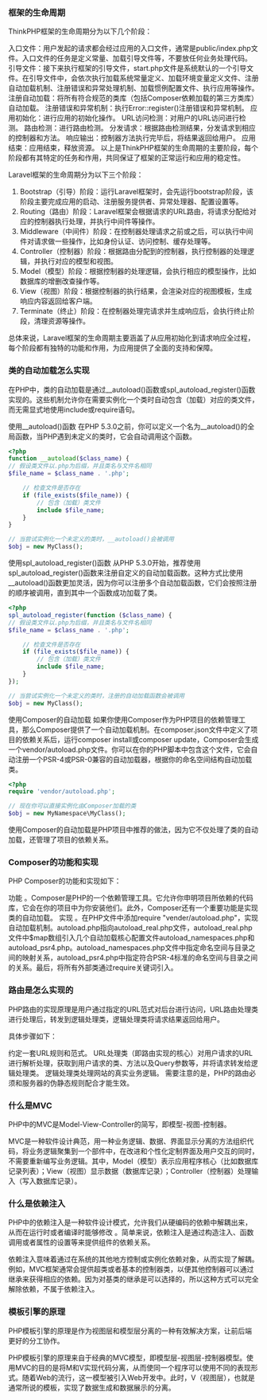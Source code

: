 
### 框架的生命周期
ThinkPHP框架的生命周期分为以下几个阶段：

入口文件：用户发起的请求都会经过应用的入口文件，通常是public/index.php文件。入口文件的任务是定义常量、加载引导文件等，不要放任何业务处理代码。
引导文件：接下来执行框架的引导文件，start.php文件是系统默认的一个引导文件。在引导文件中，会依次执行加载系统常量定义、加载环境变量定义文件、注册自动加载机制、注册错误和异常处理机制、加载惯例配置文件、执行应用等操作。
注册自动加载：将所有符合规范的类库（包括Composer依赖加载的第三方类库）自动加载。
注册错误和异常机制：执行Error::register()注册错误和异常机制。
应用初始化：进行应用的初始化操作。
URL访问检测：对用户的URL访问进行检测。
路由检测：进行路由检测。
分发请求：根据路由检测结果，分发请求到相应的控制器和方法。
响应输出：控制器方法执行完毕后，将结果返回给用户。
应用结束：应用结束，释放资源。
以上是ThinkPHP框架的生命周期的主要阶段，每个阶段都有其特定的任务和作用，共同保证了框架的正常运行和应用的稳定性。

Laravel框架的生命周期分为以下三个阶段：

1. Bootstrap（引导）阶段：运行Laravel框架时，会先运行bootstrap阶段，该阶段主要完成应用的启动、注册服务提供者、异常处理器、配置设置等。
2. Routing（路由）阶段：Laravel框架会根据请求的URL路由，将请求分配给对应的控制器执行处理，并执行中间件等操作。
3. Middleware（中间件）阶段：在控制器处理请求之前或之后，可以执行中间件对请求做一些操作，比如身份认证、访问控制、缓存处理等。
4. Controller（控制器）阶段：根据路由分配到的控制器，执行控制器的处理逻辑，并执行对应的模型和视图。
5. Model（模型）阶段：根据控制器的处理逻辑，会执行相应的模型操作，比如数据库的增删改查操作等。
6. View（视图）阶段：根据控制器的执行结果，会渲染对应的视图模板，生成响应内容返回给客户端。
7. Terminate（终止）阶段：在控制器处理完请求并生成响应后，会执行终止阶段，清理资源等操作。

总体来说，Laravel框架的生命周期主要涵盖了从应用初始化到请求响应全过程，每个阶段都有独特的功能和作用，为应用提供了全面的支持和保障。


### 类的自动加载怎么实现

在PHP中，类的自动加载是通过__autoload()函数或spl_autoload_register()函数实现的。这些机制允许你在需要实例化一个类时自动包含（加载）对应的类文件，而无需显式地使用include或require语句。

使用__autoload()函数
在PHP 5.3.0之前，你可以定义一个名为__autoload()的全局函数，当PHP遇到未定义的类时，它会自动调用这个函数。

```php
<?php
function __autoload($class_name) {
// 假设类文件以.php为后缀，并且类名与文件名相同
$file_name = $class_name . '.php';

    // 检查文件是否存在
    if (file_exists($file_name)) {
        // 包含（加载）类文件
        include $file_name;
    }
}

// 当尝试实例化一个未定义的类时，__autoload()会被调用
$obj = new MyClass();
```

使用spl_autoload_register()函数
从PHP 5.3.0开始，推荐使用spl_autoload_register()函数来注册自定义的自动加载函数。这种方式比使用__autoload()函数更加灵活，因为你可以注册多个自动加载函数，它们会按照注册的顺序被调用，直到其中一个函数成功加载了类。


```php
<?php
spl_autoload_register(function ($class_name) {
// 假设类文件以.php为后缀，并且类名与文件名相同
$file_name = $class_name . '.php';

    // 检查文件是否存在
    if (file_exists($file_name)) {
        // 包含（加载）类文件
        include $file_name;
    }
});

// 当尝试实例化一个未定义的类时，注册的自动加载函数会被调用
$obj = new MyClass();
```

使用Composer的自动加载
如果你使用Composer作为PHP项目的依赖管理工具，那么Composer提供了一个自动加载机制。在composer.json文件中定义了项目的依赖关系后，运行composer install或composer update，Composer会生成一个vendor/autoload.php文件。你可以在你的PHP脚本中包含这个文件，它会自动注册一个PSR-4或PSR-0兼容的自动加载器，根据你的命名空间结构自动加载类。

```php
<?php
require 'vendor/autoload.php';

// 现在你可以直接实例化由Composer加载的类
$obj = new MyNamespace\MyClass();
```
使用Composer的自动加载是PHP项目中推荐的做法，因为它不仅处理了类的自动加载，还管理了项目的依赖关系。

### Composer的功能和实现

PHP Composer的功能和实现如下：

功能 。Composer是PHP的一个依赖管理工具。它允许你申明项目所依赖的代码库，它会在你的项目中为你安装他们。此外，Composer还有一个重要功能是实现类的自动加载。
实现 。在PHP文件中添加require "vender/autoload.php"，实现自动加载机制。autoload.php指向autoload_real.php文件，autoload_real.php文件中$map数组引入几个自动加载核心配置文件autoload_namespaces.php和autoload_psr4.php。autoload_namespaces.php文件中指定命名空间与目录之间的映射关系，autoload_psr4.php中指定符合PSR-4标准的命名空间与目录之间的关系。最后，将所有外部类通过require关键词引入。

### 路由是怎么实现的

PHP路由的实现原理是用户通过指定的URL范式对后台进行访问，URL路由处理类进行处理后，转发到逻辑处理类，逻辑处理类将请求结果返回给用户。

具体步骤如下：

约定一套URL规则和范式。
URL处理类（即路由实现的核心）对用户请求的URL进行解析处理，获取到用户请求的类、方法以及Query参数等，并将请求转发给逻辑处理类。
逻辑处理类处理网站的真实业务逻辑。
需要注意的是，PHP的路由必须和服务器的伪静态规则配合才能生效。



### 什么是MVC
PHP中的MVC是Model-View-Controller的简写，即模型-视图-控制器。

MVC是一种软件设计典范，用一种业务逻辑、数据、界面显示分离的方法组织代码，将业务逻辑聚集到一个部件中，在改进和个性化定制界面及用户交互的同时，不需要重新编写业务逻辑。其中，Model（模型）表示应用程序核心（比如数据库记录列表）；View（视图）显示数据（数据库记录）；Controller（控制器）处理输入（写入数据库记录）。


### 什么是依赖注入


PHP中的依赖注入是一种软件设计模式，允许我们从硬编码的依赖中解耦出来，从而在运行时或者编译时能够修改
。简单来说，依赖注入是通过构造注入、函数调用或者属性的设置等来提供组件的依赖关系。

依赖注入意味着通过在系统的其他地方控制或实例化依赖对象，从而实现了解耦。例如，MVC框架通常会提供超类或者基本的控制器类，以便其他控制器可以通过继承来获得相应的依赖。因为对基类的继承是可以选择的，所以这种方式可以完全解除依赖，不属于依赖注入。
 
### 模板引擎的原理

PHP模板引擎的原理是作为视图层和模型层分离的一种有效解决方案，让前后端更好的分工协作。

PHP模板引擎的原理来自于经典的MVC模型，即模型层-视图层-控制器模型。使用MVC的目的是将M和V实现代码分离，从而使同一个程序可以使用不同的表现形式。随着Web的流行，这一模型被引入Web开发中。此时，V（视图层），也就是通常所说的模板，实现了数据生成和数据展示的分离。






